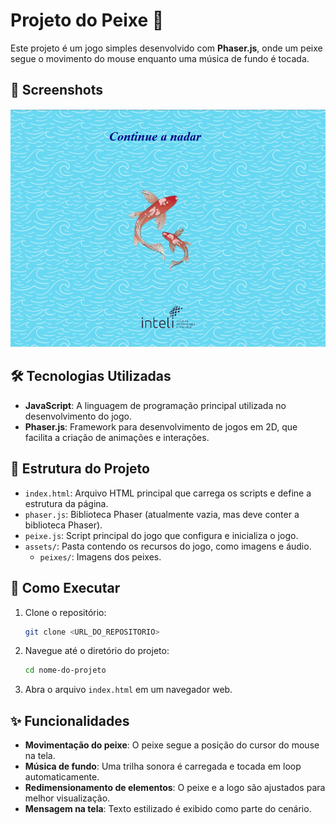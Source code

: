 # Projeto do Peixe 🐠 

Este projeto é um jogo simples desenvolvido com **Phaser.js**, onde um peixe segue o movimento do mouse enquanto uma música de fundo é tocada.

## 📸 Screenshots

![Projeto do Peixe](assets/screenshot.png)

## 🛠️ Tecnologias Utilizadas

- **JavaScript**: A linguagem de programação principal utilizada no desenvolvimento do jogo.
- **Phaser.js**: Framework para desenvolvimento de jogos em 2D, que facilita a criação de animações e interações.

## 📂 Estrutura do Projeto

-   `index.html`: Arquivo HTML principal que carrega os scripts e define a estrutura da página.
-   `phaser.js`: Biblioteca Phaser (atualmente vazia, mas deve conter a biblioteca Phaser).
-   `peixe.js`: Script principal do jogo que configura e inicializa o jogo.
-   `assets/`: Pasta contendo os recursos do jogo, como imagens e áudio.
    -   `peixes/`: Imagens dos peixes.

## 🚀 Como Executar

1. Clone o repositório:
    ```sh
    git clone <URL_DO_REPOSITORIO>
    ```
2. Navegue até o diretório do projeto:
    ```sh
    cd nome-do-projeto
    ```
3. Abra o arquivo `index.html` em um navegador web.

## ✨ Funcionalidades

- **Movimentação do peixe**: O peixe segue a posição do cursor do mouse na tela.
- **Música de fundo**: Uma trilha sonora é carregada e tocada em loop automaticamente.
- **Redimensionamento de elementos**: O peixe e a logo são ajustados para melhor visualização.
- **Mensagem na tela**: Texto estilizado é exibido como parte do cenário.
